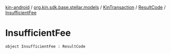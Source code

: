 [kin-android](../../../index.md) / [org.kin.sdk.base.stellar.models](../../index.md) / [KinTransaction](../index.md) / [ResultCode](index.md) / [InsufficientFee](./-insufficient-fee.md)

# InsufficientFee

`object InsufficientFee : ResultCode`